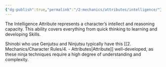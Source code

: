 ```yaml
---
{"dg-publish":true,"permalink":"/2-mechanics/attributes/intelligence/"}
---
```


The Intelligence Attribute represents a character’s intellect and reasoning capacity. This ability covers everything from quick thinking to learning and developing Skills.

Shinobi who use Genjutsu and Ninjutsu typically have this [[2. Mechanics/Character Rules/4. - Attributes\|Attribute]] well-developed, as these ninja techniques require a high degree of understanding and complexity.